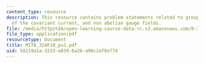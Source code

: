 ```yaml
---
content_type: resource
description: This resource contains problem statements related to group theory, transformation
  of the covariant current, and non abelian gauge fields.
file: /media/https%3A/open-learning-course-data-rc.s3.amazonaws.com/8-324-relativistic-quantum-field-theory-ii-fall-2010/58219a1a3233a8396a26a96c2af8e774_MIT8_324F10_ps2.pdf
file_type: application/pdf
resourcetype: Document
title: MIT8_324F10_ps2.pdf
uid: 58219a1a-3233-a839-6a26-a96c2af8e774
---
```


